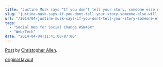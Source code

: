 ```yaml
---
title: "Justine Musk says “If you don’t tell your story, someone else will tell it for you.”"
slug: "justine-musk-says-if-you-dont-tell-your-story-someone-else-will-tell-it-for-you"
url: "/2014/04/justine-musk-says-if-you-dont-tell-your-story-someone-else-will-tell-it-for-you.html"
tags:
  - "Social Web for Social Change #SW4SX"
  - "Web/Tech"
date: "2014-04-04T11:41:00-07:00"
---
```

<div id="fb-root"></div> <script id="facebook-jssdk" src="//connect.facebook.net/en_US/all.js#xfbml=1"></script>
<div class="fb-post" data-href="https://www.facebook.com/ChristopherRayAllen/posts/10152330716405540" data-width="600"><div class="fb-xfbml-parse-ignore"><a href="https://www.facebook.com/ChristopherRayAllen/posts/10152330716405540">Post</a> by <a href="https://www.facebook.com/ChristopherRayAllen">Christopher Allen</a>.</div></div>
<p class="previous"><a href="/previous/2014/04/justine-musk-says-if-you-dont-tell-your-story-someone-else-will-tell-it-for-you.html" rel="syndication nofollow" class="u-syndication" >original layout</a></p>
